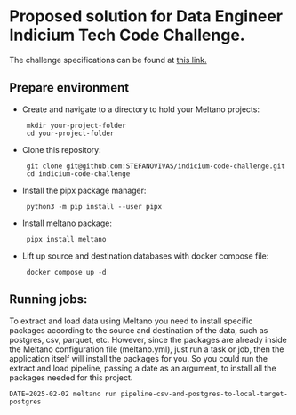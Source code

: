 # Proposed solution for Data Engineer Indicium Tech Code Challenge.  
The challenge specifications can be found at [this link.](https://github.com/STEFANOVIVAS/indicium-code-challenge/blob/main/README.md)
## Prepare environment

  -  Create and navigate to a directory to hold your Meltano projects:
    
          mkdir your-project-folder
          cd your-project-folder
     
  -  Clone this repository:
    
          git clone git@github.com:STEFANOVIVAS/indicium-code-challenge.git   
          cd indicium-code-challenge
  -  Install the pipx package manager:

          python3 -m pip install --user pipx
        
  -  Install meltano package:

          pipx install meltano  
  -  Lift up source and destination databases with docker compose file:
    
          docker compose up -d

## Running jobs:
To extract and load data using Meltano you need to install specific packages according to the source and destination of the data,
such as postgres, csv, parquet, etc. 
However, since the packages are already inside the Meltano configuration file (meltano.yml), just run a task or job, then the application itself will install the packages for you.  So you could run the extract and load pipeline, passing a date as an argument, to install all the packages needed for this project.

    DATE=2025-02-02 meltano run pipeline-csv-and-postgres-to-local-target-postgres
